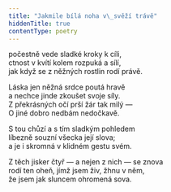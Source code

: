 ```yaml
---
title: "Jakmile bílá noha v\_svěží trávě"
hiddenTitle: true
contentType: poetry
---
```


<section>

počestně vede sladké kroky k cíli,  
ctnost v kvítí kolem rozpuká a sílí,  
jak když se z něžných rostlin rodí právě.

</section>

<section>

Láska jen něžná srdce poutá hravě  
a nechce jinde zkoušet svoje síly.  
Z překrásných očí prší žár tak milý —  
O jiné dobro nedbám nedočkavě.

</section>

<section>

S tou chůzí a s tím sladkým pohledem  
líbezně souzní všecka její slova;  
a je i skromná v klidném gestu svém.

</section>

<section>

Z těch jisker čtyř — a nejen z nich — se znova  
rodí ten oheň, jímž jsem živ, žhnu v něm,  
že jsem jak sluncem ohromená sova.

</section>
